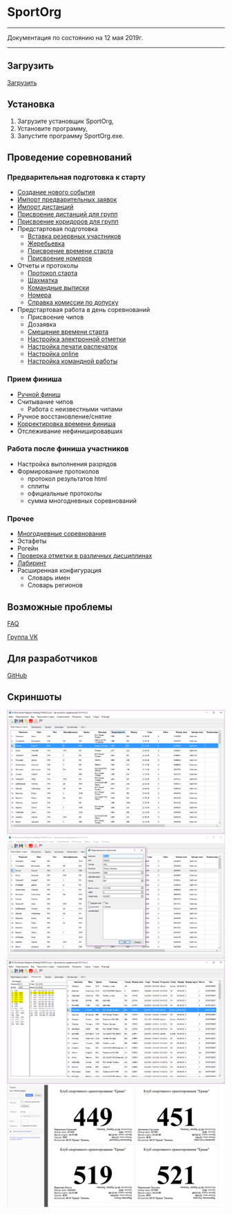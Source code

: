 # SportOrg

___

Документация по состоянию на 12 мая 2019г.

___

## Загрузить

[Загрузить](https://github.com/sportorg/pysport/releases)

## Установка

1. Загрузите установщик SportOrg,
1. Установите программу,
1. Запустите программу SportOrg.exe.

## Проведение соревнований

### Предварительная подготовка к старту

- [Создание нового события](event_management/preparation/new_event.md)
- [Импорт предварительных заявок](user-guide/import_entries.md)
- [Импорт дистанций](user-guide/import_courses.md)
- [Присвоение дистанций для групп](user-guide/group_course.md)
- [Присвоение коридоров для групп](user-guide/group_corridor.md)
- Предстартовая подготовка
    - [Вставка резервных участников](user-guide/start_reserve.md)
    - [Жеребьевка](user-guide/start_draw.md)
    - [Присвоение времени старта](user-guide/start_time.md)
    - [Присвоение номеров](user-guide/start_bib.md)
- Отчеты и протоколы
    - [Протокол старта](user-guide/start_protocol_list.md)
    - [Шахматка](user-guide/start_protocol_times.md)
    - [Командные выписки](user-guide/start_protocol_team.md)
    - [Номера](user-guide/start_protocol_bibs.md)
    - [Справка комиссии по допуску](user-guide/start_protocol_statistics.md)
- Предстартовая работа в день соревнований
    - Присвоение чипов
    - Дозаявка
    - [Смещение времени старта](ui/dialogs/dialog_time_offset.md)
    - [Настройка электронной отметки](user-guide/sportident.md)
    - [Настройка печати распечаток](user-guide/printout_punches.md)
    - [Настройка online](user-guide/online_orgeo.md)
    - [Настройка командной работы](user-guide/teamwork.md)

### Прием финиша

- [Ручной финиш](user-guide/finish_manual.md)
- Считывание чипов
    - Работа с неизвестными чипами
- Ручное восстановление/снятие
- [Корректировка времени финиша](user-guide/finish_modify.md)
- Отслеживание нефинишировавших

### Работа после финиша участников

- Настройка выполнения разрядов
- Формирование протоколов
    - протокол результатов html
    - сплиты
    - официальные протоколы
    - сумма многодневных соревнований

### Прочее

- [Многодневные соревнования](user-guide/multiday.md)
- Эстафеты
- Рогейн
- [Проверка отметки в различных дисциплинах](user-guide/course.md)
- [Лабиринт](user-guide/maze.md)
- Расширенная конфигурация
    - Словарь имен
    - Словарь регионов

## Возможные проблемы

[FAQ](faq/index.md)

[Группа VK](https://vk.com/sportorgio)

## Для разработчиков

[GitHub](https://sportorg.github.io/pysport/)

## Скриншоты

![Mainwindow sportorg](img/mainwindow.png)
![Dialogedit sportorg](img/dialogedit.png)
![Result sportorg](img/result.png)
![Bibprintout sportorg](img/bibprintout.png)